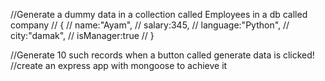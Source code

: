 //Generate a dummy data in a collection called Employees in a db called company
// {
//     name:"Ayam",
//     salary:345,
//     language:"Python",
//     city:"damak",
//     isManager:true
// }

//Generate 10 such records when a button called generate data is clicked!
//create an express app with mongoose to achieve it